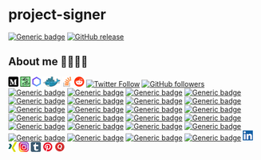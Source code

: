 # project-signer

[![Generic badge](https://img.shields.io/static/v1.svg?label=GitHub&message=Project%20Signer&color=informational)](https://github.com/jesperancinha/project-signer)
[![GitHub release](https://img.shields.io/github/release-pre/jesperancinha/project-signer.svg)](https://github.com/jesperancinha/project-signer/releases)

## About me 👨🏽‍💻🚀

[![alt text](https://raw.githubusercontent.com/jesperancinha/project-signer/master/project-signer-templates/icons-20/medium-20.png)](https://medium.com/@jofisaes)
[![alt text](https://raw.githubusercontent.com/jesperancinha/project-signer/master/project-signer-templates/icons-20/JEOrgLogo-20.png)](http://joaofilipesabinoesperancinha.nl)
[![alt text](https://raw.githubusercontent.com/jesperancinha/project-signer/master/project-signer-templates/icons-20/sonatype-20.png)](https://search.maven.org/search?q=org.jesperancinha)
[![alt text](https://raw.githubusercontent.com/jesperancinha/project-signer/master/project-signer-templates/icons-20/docker-20.png)](https://hub.docker.com/u/jesperancinha)
[![alt text](https://raw.githubusercontent.com/jesperancinha/project-signer/master/project-signer-templates/icons-20/stack-overflow-20.png)](https://stackoverflow.com/users/3702839/joao-esperancinha)
[![alt text](https://raw.githubusercontent.com/jesperancinha/project-signer/master/project-signer-templates/icons-20/reddit-20.png)](https://www.reddit.com/user/jesperancinha/)
[![Twitter Follow](https://img.shields.io/twitter/follow/joaofse?label=João%20Esperancinha&style=social)](https://twitter.com/joaofse)
[![GitHub followers](https://img.shields.io/github/followers/jesperancinha.svg?label=jesperancinha&style=social)](https://github.com/jesperancinha)
[![Generic badge](https://img.shields.io/static/v1.svg?label=Articles&message=On%20The%20Web&color=purple)](https://github.com/jesperancinha/project-signer/blob/master/project-signer-templates/LossArticles.md)
[![Generic badge](https://img.shields.io/static/v1.svg?label=BitBucket&message=jesperancinha&color=navy)](https://bitbucket.org/jesperancinha)
[![Generic badge](https://img.shields.io/static/v1.svg?label=GitLab&message=jesperancinha&color=navy)](https://gitlab.com/jesperancinha)
[![Generic badge](https://img.shields.io/static/v1.svg?label=Homepage&message=joaofilipesabinoesperancinha.nl&color=6495ED)](http://joaofilipesabinoesperancinha.nl)
[![Generic badge](https://img.shields.io/static/v1.svg?label=Homepage&message=Time%20Disruption%20Studios&color=6495ED)](http://tds.joaofilipesabinoesperancinha.nl/)
[![Generic badge](https://img.shields.io/static/v1.svg?label=Homepage&message=Image%20Train%20Filters&color=6495ED)](http://itf.joaofilipesabinoesperancinha.nl/)
[![Generic badge](https://img.shields.io/static/v1.svg?label=Homepage&message=MancalaJE&color=6495ED)](http://mancalaje.joaofilipesabinoesperancinha.nl/)
[![Generic badge](https://img.shields.io/static/v1.svg?label=DEV&message=Profile&color=green)](https://dev.to/jofisaes)
[![Generic badge](https://img.shields.io/static/v1.svg?label=Hackernoon&message=@jesperancinha&color=green)](https://hackernoon.com/@jesperancinha)
[![Generic badge](https://img.shields.io/static/v1.svg?label=Free%20Code%20Camp&message=jofisaes&color=008000)](https://www.freecodecamp.org/jofisaes)
[![Generic badge](https://img.shields.io/static/v1.svg?label=Hackerrank&message=jofisaes&color=008000)](https://www.hackerrank.com/jofisaes)
[![Generic badge](https://img.shields.io/static/v1.svg?label=Code%20Forces&message=jesperancinha&color=008000)](https://codeforces.com/profile/jesperancinha)
[![Generic badge](https://img.shields.io/static/v1.svg?label=Coder%20Byte&message=jesperancinha&color=008000)](https://coderbyte.com/profile/jesperancinha)
[![Generic badge](https://img.shields.io/static/v1.svg?label=Code%20Wars&message=jesperancinha&color=008000)](https://www.codewars.com/users/jesperancinha)
[![Generic badge](https://img.shields.io/static/v1.svg?label=Acclaim%20Badges&message=joao-esperancinha&color=red)](https://www.youracclaim.com/users/joao-esperancinha/badges)
[![Generic badge](https://img.shields.io/static/v1.svg?label=All%20Badges&message=Badges&color=red)](https://github.com/jesperancinha/project-signer/blob/master/project-signer-templates/Badges.md)
[![Generic badge](https://img.shields.io/static/v1.svg?label=Status&message=Project%20Status&color=red)](https://github.com/jesperancinha/project-signer/blob/master/project-signer-templates/Status.md)
[![Generic badge](https://img.shields.io/static/v1.svg?label=Google%20Apps&message=Joao+Filipe+Sabino+Esperancinha&color=orange)](https://play.google.com/store/apps/developer?id=Joao+Filipe+Sabino+Esperancinha)
[![Generic badge](https://img.shields.io/static/v1.svg?label=Code%20Pen&message=jesperancinha&color=orange)](https://codepen.io/jesperancinha)
[![Generic badge](https://img.shields.io/static/v1.svg?label=GitHub&message=ITF%20Chartizate%20Android&color=yellow)](https://github.com/JEsperancinhaOrg/itf-chartizate-android)
[![Generic badge](https://img.shields.io/static/v1.svg?label=GitHub&message=ITF%20Chartizate%20Java&color=yellow)](https://github.com/JEsperancinhaOrg/itf-chartizate-modules/tree/master/itf-chartizate-java)
[![Generic badge](https://img.shields.io/static/v1.svg?label=GitHub&message=ITF%20Chartizate%20API&color=yellow)](https://github.com/JEsperancinhaOrg/itf-chartizate/tree/master/itf-chartizate-api)
[![Generic badge](https://img.shields.io/static/v1.svg?label=GitHub&message=Markdowner%20Core&color=yellow)](https://github.com/jesperancinha/markdowner/tree/master/markdowner-core)
[![Generic badge](https://img.shields.io/static/v1.svg?label=GitHub&message=Markdowner%20Filter&color=yellow)](https://github.com/jesperancinha/markdowner/tree/master/markdowner-filter)
[![alt text](https://raw.githubusercontent.com/jesperancinha/project-signer/master/project-signer-templates/icons-20/linkedin-20.png)](https://www.linkedin.com/in/joaoesperancinha/)
[![alt text](https://raw.githubusercontent.com/jesperancinha/project-signer/master/project-signer-templates/icons-20/xing-20.png)](https://www.xing.com/profile/Joao_Esperancinha/cv)
[![alt text](https://raw.githubusercontent.com/jesperancinha/project-signer/master/project-signer-templates/icons-20/instagram-20.png)](https://www.instagram.com/jesperancinha/)
[![alt text](https://raw.githubusercontent.com/jesperancinha/project-signer/master/project-signer-templates/icons-20/tumblr-20.png)](https://jofisaes.tumblr.com/)
[![alt text](https://raw.githubusercontent.com/jesperancinha/project-signer/master/project-signer-templates/icons-20/pinterest-20.png)](https://nl.pinterest.com/jesperancinha/)
[![alt text](https://raw.githubusercontent.com/jesperancinha/project-signer/master/project-signer-templates/icons-20/quora-20.png)](https://nl.quora.com/profile/Jo%C3%A3o-Esperancinha)
